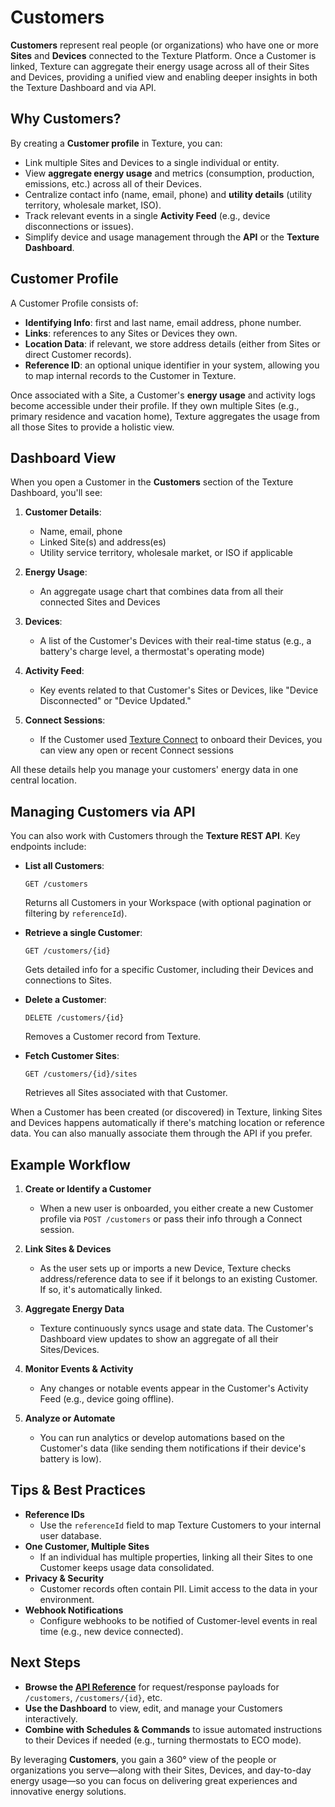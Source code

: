 ---
---

# Customers

**Customers** represent real people (or organizations) who have one or more **Sites** and **Devices** connected to the Texture Platform. Once a Customer is linked, Texture can aggregate their energy usage across all of their Sites and Devices, providing a unified view and enabling deeper insights in both the Texture Dashboard and via API.

## Why Customers?

By creating a **Customer profile** in Texture, you can:
- Link multiple Sites and Devices to a single individual or entity.
- View **aggregate energy usage** and metrics (consumption, production, emissions, etc.) across all of their Devices.
- Centralize contact info (name, email, phone) and **utility details** (utility territory, wholesale market, ISO).
- Track relevant events in a single **Activity Feed** (e.g., device disconnections or issues).
- Simplify device and usage management through the **API** or the **Texture Dashboard**.

## Customer Profile

A Customer Profile consists of:
- **Identifying Info**: first and last name, email address, phone number.  
- **Links**: references to any Sites or Devices they own.  
- **Location Data**: if relevant, we store address details (either from Sites or direct Customer records).  
- **Reference ID**: an optional unique identifier in your system, allowing you to map internal records to the Customer in Texture.

Once associated with a Site, a Customer's **energy usage** and activity logs become accessible under their profile. If they own multiple Sites (e.g., primary residence and vacation home), Texture aggregates the usage from all those Sites to provide a holistic view.

## Dashboard View

When you open a Customer in the **Customers** section of the Texture Dashboard, you'll see:

1. **Customer Details**:  
   - Name, email, phone  
   - Linked Site(s) and address(es)  
   - Utility service territory, wholesale market, or ISO if applicable  

2. **Energy Usage**:  
   - An aggregate usage chart that combines data from all their connected Sites and Devices  

3. **Devices**:  
   - A list of the Customer's Devices with their real-time status (e.g., a battery's charge level, a thermostat's operating mode)

4. **Activity Feed**:  
   - Key events related to that Customer's Sites or Devices, like "Device Disconnected" or "Device Updated."

5. **Connect Sessions**:  
   - If the Customer used [Texture Connect](/integrations/texture-connect) to onboard their Devices, you can view any open or recent Connect sessions

All these details help you manage your customers' energy data in one central location.

## Managing Customers via API

You can also work with Customers through the **Texture REST API**. Key endpoints include:

- **List all Customers**:
  ```http
  GET /customers
  ```
  Returns all Customers in your Workspace (with optional pagination or filtering by `referenceId`).

- **Retrieve a single Customer**:
  ```http
  GET /customers/{id}
  ```
  Gets detailed info for a specific Customer, including their Devices and connections to Sites.

- **Delete a Customer**:
  ```http
  DELETE /customers/{id}
  ```
  Removes a Customer record from Texture.

- **Fetch Customer Sites**:
  ```http
  GET /customers/{id}/sites
  ```
  Retrieves all Sites associated with that Customer.

When a Customer has been created (or discovered) in Texture, linking Sites and Devices happens automatically if there's matching location or reference data. You can also manually associate them through the API if you prefer.

## Example Workflow

1. **Create or Identify a Customer**  
   - When a new user is onboarded, you either create a new Customer profile via `POST /customers` or pass their info through a Connect session.

2. **Link Sites & Devices**  
   - As the user sets up or imports a new Device, Texture checks address/reference data to see if it belongs to an existing Customer. If so, it's automatically linked.

3. **Aggregate Energy Data**  
   - Texture continuously syncs usage and state data. The Customer's Dashboard view updates to show an aggregate of all their Sites/Devices.

4. **Monitor Events & Activity**  
   - Any changes or notable events appear in the Customer's Activity Feed (e.g., device going offline).

5. **Analyze or Automate**  
   - You can run analytics or develop automations based on the Customer's data (like sending them notifications if their device's battery is low).

## Tips & Best Practices

- **Reference IDs**  
  - Use the `referenceId` field to map Texture Customers to your internal user database.  
- **One Customer, Multiple Sites**  
  - If an individual has multiple properties, linking all their Sites to one Customer keeps usage data consolidated.  
- **Privacy & Security**  
  - Customer records often contain PII. Limit access to the data in your environment.  
- **Webhook Notifications**  
  - Configure webhooks to be notified of Customer-level events in real time (e.g., new device connected).

## Next Steps

- **Browse the [API Reference](/api)** for request/response payloads for `/customers`, `/customers/{id}`, etc.  
- **Use the Dashboard** to view, edit, and manage your Customers interactively.  
- **Combine with Schedules & Commands** to issue automated instructions to their Devices if needed (e.g., turning thermostats to ECO mode).

By leveraging **Customers**, you gain a 360° view of the people or organizations you serve—along with their Sites, Devices, and day-to-day energy usage—so you can focus on delivering great experiences and innovative energy solutions.
